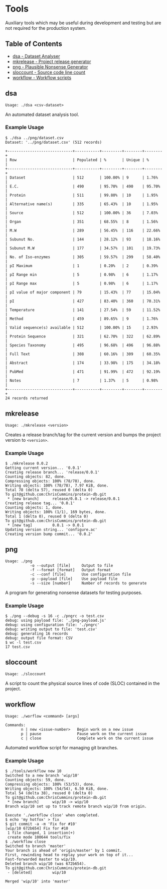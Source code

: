 # Tools

Auxiliary tools which may be useful during development and testing but are not
required for the production system.

## Table of Contents

* [dsa - Dataset Analyser](#dsa)
* [mkrelease - Project release generator](#mkrelease)
* [png - Plausible Nonsense Generator](#png)
* [sloccount - Source code line count](#sloccount)
* [workflow - Workflow scripts](#workflow)

## dsa
    Usage: ./dsa <csv-dataset>

An automated dataset analysis tool.

### Example Usage

    $ ./dsa ../png/dataset.csv
    Dataset: '../png/dataset.csv' (512 records)

    +-----------------------------+-----------+---------+--------+--------+
    | Row                         | Populated | %       | Unique | %      |
    +-----------------------------+-----------+---------+--------+--------+
    | Dataset                     | 512       | 100.00% | 9      | 1.76%  |
    | E.C.                        | 490       | 95.70%  | 490    | 95.70% |
    | Protein                     | 511       | 99.80%  | 10     | 1.95%  |
    | Alternative name(s)         | 335       | 65.43%  | 10     | 1.95%  |
    | Source                      | 512       | 100.00% | 36     | 7.03%  |
    | Organ                       | 351       | 68.55%  | 8      | 1.56%  |
    | M.W                         | 289       | 56.45%  | 116    | 22.66% |
    | Subunut No.                 | 144       | 28.12%  | 93     | 18.16% |
    | Subunut M.W                 | 177       | 34.57%  | 101    | 19.73% |
    | No. of Iso-enzymes          | 305       | 59.57%  | 299    | 58.40% |
    | pI Maximum                  | 1         | 0.20%   | 2      | 0.39%  |
    | pI Range min                | 5         | 0.98%   | 6      | 1.17%  |
    | pI Range max                | 5         | 0.98%   | 6      | 1.17%  |
    | pI value of major component | 79        | 15.43%  | 77     | 15.04% |
    | pI                          | 427       | 83.40%  | 360    | 70.31% |
    | Temperature                 | 141       | 27.54%  | 59     | 11.52% |
    | Method                      | 459       | 89.65%  | 9      | 1.76%  |
    | Valid sequence(s) available | 512       | 100.00% | 15     | 2.93%  |
    | Protein Sequence            | 321       | 62.70%  | 322    | 62.89% |
    | Species Taxonomy            | 495       | 96.68%  | 496    | 96.88% |
    | Full Text                   | 308       | 60.16%  | 309    | 60.35% |
    | Abstract                    | 174       | 33.98%  | 175    | 34.18% |
    | PubMed                      | 471       | 91.99%  | 472    | 92.19% |
    | Notes                       | 7         | 1.37%   | 5      | 0.98%  |
    +-----------------------------+-----------+---------+--------+--------+
    24 records returned

## mkrelease
    Usage: ./mkrelease <version>

Creates a release branch/tag for the current version and bumps the project
version to `<version>`.

### Example Usage

    $ ./mkrelease 0.0.2
    Getting current version... '0.0.1'
    Creating release branch... 'release/0.0.1'
    Counting objects: 82, done.
    Compressing objects: 100% (78/78), done.
    Writing objects: 100% (78/78), 7.97 KiB, done.
    Total 78 (delta 57), reused 0 (delta 0)
    To git@github.com:ChrisCummins/protein-db.git
     * [new branch]      release/0.0.1 -> release/0.0.1
    Creating release tag... '0.0.1'
    Counting objects: 1, done.
    Writing objects: 100% (1/1), 169 bytes, done.
    Total 1 (delta 0), reused 0 (delta 0)
    To git@github.com:ChrisCummins/protein-db.git
     * [new tag]         0.0.1 -> 0.0.1
    Updating version string... 'configure.ac'
    Creating version bump commit... '0.0.2'

## png
    Usage: ./png
               -o --output [file]     Output to file
               -f --format [format]   Output format
               -c --conf [file]       Use configuration file
               -p --payload [file]    Use payload file
               -s --size [number]     Number of records to generate

A program for generating nonsense datasets for testing purposes.

### Example Usage

    $ ./png --debug -s 16 -c ./pngrc -o test.csv
    debug: using payload file: './png-payload.js'
    debug: using configuration file: './pngrc'
    debug: writing output to file: 'test.csv'
    debug: generating 16 records
    debug: output file format: CSV
    $ wc -l test.csv
    17 test.csv

## sloccount
    Usage: ./sloccount

A script to count the physical source lines of code (SLOC) contained in the
project.

## workflow
    Usage: ./worflow <command> [args]

    Commands:
           n | new <issue-number>   Begin work on a new issue
           p | pause                Pause work on the current issue
           c | close                Complete work on the current issue

Automated workflow script for managing git branches.

### Example Usage

    $ ./tools/workflow new 10
    Switched to a new branch 'wip/10'
    Counting objects: 59, done.
    Compressing objects: 100% (53/53), done.
    Writing objects: 100% (54/54), 6.50 KiB, done.
    Total 54 (delta 38), reused 0 (delta 0)
    To git@github.com:ChrisCummins/protein-db.git
     * [new branch]      wip/10 -> wip/10
    Branch wip/10 set up to track remote branch wip/10 from origin.

    Execute './workflow close' when completed.
    $ echo 'my hotfox' > fix
    $ git commit -a -m 'Fix for #10'
    [wip/10 672b654] Fix for #10
     1 file changed, 1 insertion(+)
     create mode 100644 tools/fix
    $ ./workflow close
    Switched to branch 'master'
    Your branch is ahead of 'origin/master' by 1 commit.
    First, rewinding head to replay your work on top of it...
    Fast-forwarded master to wip/10.
    Deleted branch wip/10 (was 672b654).
    To git@github.com:ChrisCummins/protein-db.git
     - [deleted]         wip/10

    Merged 'wip/10' into 'master'
